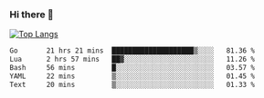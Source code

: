 ### Hi there 👋

<!--
**3Xpl0it3r/3Xpl0it3r** is a ✨ _special_ ✨ repository because its `README.md` (this file) appears on your GitHub profile.

Here are some ideas to get you started:

- 🔭 I’m currently working on ...
- 🌱 I’m currently learning ...
- 👯 I’m looking to collaborate on ...
- 🤔 I’m looking for help with ...
- 💬 Ask me about ...
- 📫 How to reach me: ...
- 😄 Pronouns: ...
- ⚡ Fun fact: ...
-->


[![Top Langs](https://github-readme-stats.vercel.app/api/top-langs/?username=3Xpl0it3r&layout=compact)](https://github.com/3Xpl0it3r/3Xpl0it3r)

<!--START_SECTION:waka-->

```txt
Go       21 hrs 21 mins  ████████████████████▒░░░░   81.36 %
Lua      2 hrs 57 mins   ██▓░░░░░░░░░░░░░░░░░░░░░░   11.26 %
Bash     56 mins         █░░░░░░░░░░░░░░░░░░░░░░░░   03.57 %
YAML     22 mins         ▒░░░░░░░░░░░░░░░░░░░░░░░░   01.45 %
Text     20 mins         ▒░░░░░░░░░░░░░░░░░░░░░░░░   01.33 %
```

<!--END_SECTION:waka-->
